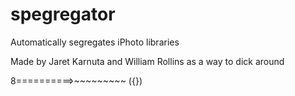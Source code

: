 

# spegregator
Automatically segregates iPhoto libraries

Made by Jaret Karnuta and William Rollins as a way to dick around



8==========>~~~~~~~~~ ({})     
